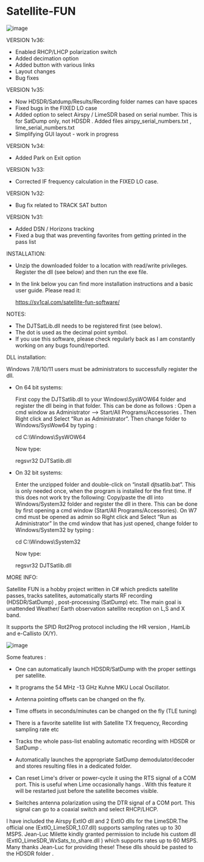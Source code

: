 # Satellite-FUN
![image](https://github.com/SV1CAL/Satellite-FUN/assets/3455238/5a1d983a-11a6-43a7-a2b1-4dcf5e4b01c1)




VERSION 1v36:
- Enabled RHCP/LHCP polarization switch
- Added decimation option
- Added button with various links
- Layout changes
- Bug fixes

VERSION 1v35:
- Now HDSDR/Satdump/Results/Recording folder names can have spaces
- Fixed bugs in the FIXED LO case
- Added option to select Airspy / LimeSDR based on serial number. This is for SatDump only, not HDSDR . Added files airspy_serial_numbers.txt , lime_serial_numbers.txt
- Simplifying GUI layout - work in progress

VERSION 1v34:

- Added Park on Exit option

VERSION 1v33:

- Corrected IF frequency calculation in the FIXED LO case.

VERSION 1v32:

- Bug fix related to TRACK SAT button

VERSION 1v31:

- Added DSN / Horizons tracking
- Fixed a bug that was preventing favorites from getting printed in the pass list

INSTALLATION:

- Unzip the downloaded folder to a location with read/write privileges. Register the dll (see below) and then run the exe file.
- In the link below you can find more installation instructions and a basic user guide. Please read it:

	https://sv1cal.com/satellite-fun-software/

NOTES:

- The DJTSatLib.dll needs to be registered first (see below).
- The dot is used as the decimal point symbol.
- If you use this software, please check regularly back as I am constantly working on any bugs found/reported.


DLL installation:

Windows 7/8/10/11 users must be administrators to successfully register the dll.

- On 64 bit systems:

	First copy the DJTSatlib.dll to your Windows\SysWOW64 folder and 
	register the dll being in that folder. This can be done as follows :
	Open a cmd window as Administrator --> Start/All Programs/Accessories .
	Then Right click and Select “Run as Administrator”.
	Then change folder to Windows/SysWow64 by typing :

	cd C:\Windows\SysWOW64

	Now type:

	 regsvr32 DJTSatlib.dll


- On 32 bit systems:

	Enter the unzipped folder and double-click on “install djtsatlib.bat”. 
	This is only needed once, when the program is installed for the first time.
	If this does not work try the following:
	Copy/paste the dll into Windows/System32 folder and register the dll in there.
	This can be done by first opening a cmd window   (Start/All Programs/Accessories). 
	On W7 cmd must be opened as admin so Right click and Select “Run as Administrator”
	In the cmd window that has just opened, change folder to Windows/System32 
	by typing :

	cd C:\Windows\System32

	Now type:

	 regsvr32 DJTSatlib.dll
	 


MORE INFO:

Satellite FUN is a hobby project written in C# which predicts satellite passes, tracks satellites, automatically starts RF recording (HDSDR/SatDump) , post-processing (SatDump) etc.
The main goal is unattended Weather/ Earth observation satellite reception on L,S and X band.

It supports the SPID Rot2Prog protocol including the HR version , HamLib and e-Callisto (X/Y).


![image](https://github.com/SV1CAL/Satellite-FUN/assets/3455238/75381b61-a813-4372-8a1b-3a755b82b32a)


Some features :

- One can automatically launch HDSDR/SatDump with the proper settings per satellite.

- It programs the 54 MHz -13 GHz Kuhne MKU Local Oscillator.

- Antenna pointing offsets can be changed on the fly.

- Time offsets in seconds/minutes can be changed on the fly (TLE tuning)

- There is a favorite satellite list with Satellite TX frequency,  Recording sampling rate etc

- Tracks the whole pass-list enabling automatic recording with HDSDR or SatDump . 

- Automatically launches the appropriate SatDump demodulator/decoder and stores resulting files in a dedicated folder.

- Can reset Lime's driver or power-cycle it using the RTS signal of a COM port. This is useful when Lime occasionally hangs . With this feature it will be restarted just before the satellite becomes visible.

- Switches antenna polarization using the DTR signal of a COM port. This signal can go to a coaxial switch and select RHCP/LHCP.



I have included the Airspy ExtIO dll and 2 ExtIO dlls for the LimeSDR.The official one (ExtIO_LimeSDR_1.07.dll) supports sampling rates up to 30 MSPS.
Jean-Luc Milette  kindly granted permission to include his custom dll (ExtIO_LimeSDR_WxSats_to_share.dll )  which supports rates up to 60 MSPS.  
Many thanks Jean-Luc for providing these! These dlls should be pasted to the HDSDR folder .

